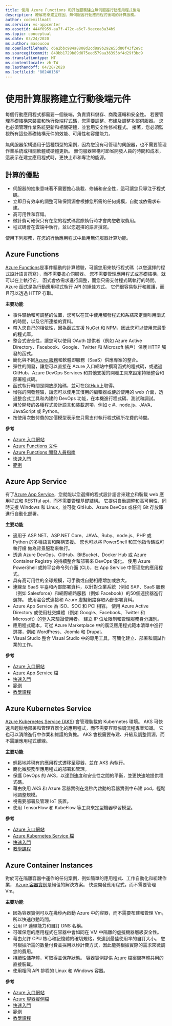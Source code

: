 ```yaml
---
title: 使用 Azure Functions 和其他服務建立無伺服器行動應用程式後端
description: 瞭解用來建立穩固、無伺服器行動應用程式後端的計算服務。
author: codemillmatt
ms.service: vs-appcenter
ms.assetid: 444f0959-aa7f-472c-a6c7-9eecea3a34b9
ms.topic: conceptual
ms.date: 03/24/2020
ms.author: masoucou
ms.openlocfilehash: d6a2bbc984a8808d2cd8a9b292e55d80f43f2e9c
ms.sourcegitcommit: 849bb1729b89d075eed579aa36395bf4d29f3bd9
ms.translationtype: MT
ms.contentlocale: zh-TW
ms.lasthandoff: 04/28/2020
ms.locfileid: "80240136"
---
```

# <a name="build-mobile-back-end-components-with-compute-services"></a>使用計算服務建立行動後端元件
每個行動應用程式都需要一個後端，負責資料儲存、商務邏輯和安全性。 若要管理基礎結構來裝載和執行後端程式碼，您需要調整、布建及調整多部伺服器。 您也必須管理作業系統更新和相關硬體，並套用安全性修補程式。 接著，您必須監視所有這些基礎結構元件的效能、可用性和容錯能力。 

無伺服器架構適用于這種類型的案例，因為您沒有可管理的伺服器，也不需要管理作業系統或相關軟體或硬體更新。 無伺服器架構可節省開發人員的時間和成本，這表示在建立應用程式時，更快上市和專注的能源。

## <a name="benefits-of-compute"></a>計算的優點
- 伺服器的抽象意味著不需要擔心裝載、修補和安全性，這可讓您只專注于程式碼。
- 立即且有效率的調整可確保資源會根據您所需的任何規模，自動或依需求布建。
- 高可用性和容錯。
- 微計費可確保只有在您的程式碼實際執行時才會向您收取費用。
- 程式碼會在雲端中執行，並以您選擇的語言撰寫。

使用下列服務，在您的行動應用程式中啟用無伺服器計算功能。

## <a name="azure-functions"></a>Azure Functions
[Azure Functions](https://azure.microsoft.com/services/functions/)是事件驅動的計算體驗，可讓您用來執行程式碼（以您選擇的程式設計語言撰寫），而不需要擔心伺服器。 您不需要管理應用程式或基礎結構，就可以在上執行它。 函式會依需求進行調整，而您只需支付程式碼執行的時間。 Azure 函式是為行動應用程式執行 API 的絕佳方式。 它們很容易執行和維護，而且可以透過 HTTP 存取。

**主要功能**
- 事件驅動和可調整的位置，您可以在其中使用觸發程式和系結來定義叫用函式的時間，以及它所連接的資料。
- 帶入您自己的相依性，因為函式支援 NuGet 和 NPM，因此您可以使用您最愛的程式庫。
- 整合式安全性，讓您可以使用 OAuth 提供者（例如 Azure Active Directory、Facebook、Google、Twitter 和 Microsoft 帳戶）保護 HTTP 觸發的函式。
- 簡化與不同[Azure 服務](/azure/azure-functions/functions-overview)和軟體即服務（SaaS）供應專案的整合。
- 彈性的開發，讓您可以直接在 Azure 入口網站中撰寫函式的程式碼，或透過 GitHub、Azure DevOps Services 和其他支援的開發工具來設定持續整合和部署程式碼。
- 函式執行時間是開放原始碼，並可在[GitHub](https://github.com/azure/azure-webjobs-sdk-script)上取得。
- 增強的開發體驗，讓您可以使用其慣用的編輯器或便於使用的 web 介面，透過整合式工具和內建的 DevOps 功能，在本機進行程式碼、測試和調試。
- 用於開發的各種程式設計語言和裝載選項，例如 c #、node.js、JAVA、JavaScript 或 Python。
- 按使用次數付費的定價模型表示您只需支付執行程式碼所花費的時間。

**參考**
- [Azure 入口網站](https://portal.azure.com)
- [Azure Functions 文件](/azure/azure-functions/)
- [Azure Functions 開發人員指南](/azure/azure-functions/functions-reference)
- [快速入門](/azure/azure-functions/functions-create-first-function-vs-code)
- [範例](/samples/browse/?products=azure-functions&languages=csharp)

## <a name="azure-app-service"></a>Azure App Service
有了[Azure App Service](https://azure.microsoft.com/services/app-service/)，您就能以您選擇的程式設計語言來建立和裝載 web 應用程式和 RESTful api，而不需要管理基礎結構。 它提供自動調整和高可用性、同時支援 Windows 和 Linux，並可從 GitHub、Azure DevOps 或任何 Git 存放庫進行自動化部署。

**主要功能**
- 適用于 ASP.NET、ASP.NET Core、JAVA、Ruby、node.js、PHP 或 Python 的多種語言和架構支援。 您也可以將 PowerShell 和其他指令碼或可執行檔 做為背景服務來執行。
- 透過 Azure DevOps、GitHub、BitBucket、Docker Hub 或 Azure Container Registry 的持續整合和部署來 DevOps 優化。 使用 Azure PowerShell 或跨平台命令列介面 (CLI)，在 App Service 中管理您的應用程式。
- 具有高可用性的全球規模，可手動或自動相應增加或放大。
- 連線至 SaaS 平臺和內部部署資料，以針對企業系統（例如 SAP、SaaS 服務（例如 Salesforce）和網際網路服務（例如 Facebook）的50個連接器進行選擇。 使用混合式連接和 Azure 虛擬網路存取內部部署資料。
- Azure App Service 為 ISO、SOC 和 PCI 相容。 使用 Azure Active Directory 或使用社交媒體（例如 Google、Facebook、Twitter 和 Microsoft）的登入來驗證使用者。 建立 IP 位址限制和管理服務身分識別。
- 應用程式範本，可從 Azure Marketplace 中的廣泛應用程式範本清單中進行選擇，例如 WordPress、Joomla 和 Drupal。
- Visual Studio 整合 Visual Studio 中的專用工具，可簡化建立、部署和調試作業的工作。

**參考**
- [Azure 入口網站](https://portal.azure.com/)
- [Azure App Service 檔](/azure/app-service/)
- [快速入門](/azure/app-service/app-service-web-get-started-dotnet)
- [範例](/azure/app-service/samples-cli)
- [教學課程](/azure/app-service/app-service-web-tutorial-dotnetcore-sqldb)

## <a name="azure-kubernetes-service"></a>Azure Kubernetes Service
[Azure Kubernetes Service (AKS)](https://azure.microsoft.com/services/kubernetes-service/) 會管理裝載的 Kubernetes 環境。 AKS 可快速且輕鬆地部署和管理容器化的應用程式，而不需要容器協調流程專業知識。 它也可以消除進行中作業和維護的負擔。 AKS 會視需要布建、升級及調整資源，而不需讓應用程式離線。

**主要功能**
- 輕鬆地將現有的應用程式遷移至容器，並在 AKS 內執行。
- 簡化微服務型應用程式的部署和管理。
- 保護 DevOps 的 AKS，以達到速度和安全性之間的平衡，並更快速地提供程式碼。
- 藉由使用 AKS 和 Azure 容器實例在幾秒內啟動的容器實例中布建 pod，輕鬆地調整規模。
- 視需要部署及管理 IoT 裝置。
- 使用 TensorFlow 和 KubeFlow 等工具來定型機器學習模型。

**參考**
- [Azure 入口網站](https://portal.azure.com/)
- [Azure Kubernetes Service 檔](/azure/aks/)
- [快速入門](/azure/aks/kubernetes-walkthrough-portal)
- [教學課程](/azure/aks/tutorial-kubernetes-prepare-app)

## <a name="azure-container-instances"></a>Azure Container Instances
對於可在隔離容器中運作的任何案例，例如簡單的應用程式、工作自動化和組建作業， [Azure 容器實例](https://azure.microsoft.com/services/container-instances/)是絕佳的解決方案。 快速開發應用程式，而不需要管理 Vm。

**主要功能**
- 因為容器實例可以在幾秒內啟動 Azure 中的容器，而不需要布建和管理 Vm，所以快速啟動時間。
- 公用 IP 連線能力和自訂 DNS 名稱。
- 可確保您的應用程式在容器中會如同在 VM 中隔離的虛擬機器層級安全性。
- 藉由允許 CPU 核心和記憶體的確切規格，來達到最佳使用率的自訂大小。 您可根據所需的數量付費並採用以秒計費方式，因此能夠根據實際的需求來微調您的費用。
- 持續性儲存體，可取得並保存狀態。 容器實例提供 Azure 檔案儲存體共用的直接裝載。
- 使用相同 API 排程的 Linux 和 Windows 容器。

**參考**
- [Azure 入口網站](https://portal.azure.com/)
- [Azure 容器實例檔](/azure/container-instances/)
- [快速入門](/azure/container-instances/container-instances-quickstart-portal)
- [範例](https://azure.microsoft.com/resources/samples/?sort=0&term=aci)
- [教學課程](/azure/container-instances/container-instances-tutorial-prepare-app)